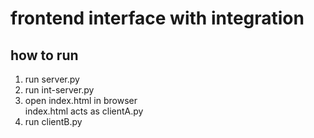 # frontend interface with integration

## how to run
1. run server.py
2. run int-server.py
3. open index.html in browser  
index.html acts as clientA.py
4. run clientB.py